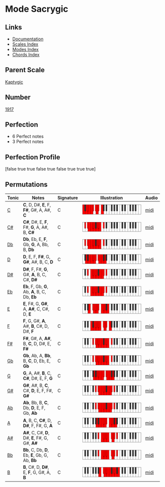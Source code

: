 # Mode Sacrygic

## Links

- [Documentation](index.md)
- [Scales Index](Scales.md)
- [Modes Index](Modes.md)
- [Chords Index](Chords.md)

## Parent Scale

[Kaptygic](ScaleKaptygic.md)

## Number

[1917](https://ianring.com/musictheory/scales/1917)

## Perfection

- 6 Perfect notes
- 3 Perfect notes

## Perfection Profile

[false true true false true false true true true]

## Permutations

| Tonic | Notes | Signature | Illustration | Audio |
|-------|-------|-----------|--------------|-------|
| [C](ModeCNaturalSacrygic.md) | **C**, D, D#, **E**, F, **F#**, G#, A, A#, **C** | C | ![CNaturalSacrygic](ModeCNaturalSacrygic.png) | [midi](https://github.com/edipermadi/music/blob/main/docs/ModeCNaturalSacrygic.mid?raw=true) |
| [C#](ModeCSharpSacrygic.md) | **C#**, D#, E, **F**, F#, **G**, A, A#, B, **C#** | C | ![CSharpSacrygic](ModeCSharpSacrygic.png) | [midi](https://github.com/edipermadi/music/blob/main/docs/ModeCSharpSacrygic.mid?raw=true) |
| [Db](ModeDFlatSacrygic.md) | **Db**, Eb, E, **F**, Gb, **G**, A, Bb, B, **Db** | C | ![DFlatSacrygic](ModeDFlatSacrygic.png) | [midi](https://github.com/edipermadi/music/blob/main/docs/ModeDFlatSacrygic.mid?raw=true) |
| [D](ModeDNaturalSacrygic.md) | **D**, E, F, **F#**, G, **G#**, A#, B, C, **D** | C | ![DNaturalSacrygic](ModeDNaturalSacrygic.png) | [midi](https://github.com/edipermadi/music/blob/main/docs/ModeDNaturalSacrygic.mid?raw=true) |
| [D#](ModeDSharpSacrygic.md) | **D#**, F, F#, **G**, G#, **A**, B, C, C#, **D#** | C | ![DSharpSacrygic](ModeDSharpSacrygic.png) | [midi](https://github.com/edipermadi/music/blob/main/docs/ModeDSharpSacrygic.mid?raw=true) |
| [Eb](ModeEFlatSacrygic.md) | **Eb**, F, Gb, **G**, Ab, **A**, B, C, Db, **Eb** | C | ![EFlatSacrygic](ModeEFlatSacrygic.png) | [midi](https://github.com/edipermadi/music/blob/main/docs/ModeEFlatSacrygic.mid?raw=true) |
| [E](ModeENaturalSacrygic.md) | **E**, F#, G, **G#**, A, **A#**, C, C#, D, **E** | C | ![ENaturalSacrygic](ModeENaturalSacrygic.png) | [midi](https://github.com/edipermadi/music/blob/main/docs/ModeENaturalSacrygic.mid?raw=true) |
| [F](ModeFNaturalSacrygic.md) | **F**, G, G#, **A**, A#, **B**, C#, D, D#, **F** | C | ![FNaturalSacrygic](ModeFNaturalSacrygic.png) | [midi](https://github.com/edipermadi/music/blob/main/docs/ModeFNaturalSacrygic.mid?raw=true) |
| [F#](ModeFSharpSacrygic.md) | **F#**, G#, A, **A#**, B, **C**, D, D#, E, **F#** | C | ![FSharpSacrygic](ModeFSharpSacrygic.png) | [midi](https://github.com/edipermadi/music/blob/main/docs/ModeFSharpSacrygic.mid?raw=true) |
| [Gb](ModeGFlatSacrygic.md) | **Gb**, Ab, A, **Bb**, B, **C**, D, Eb, E, **Gb** | C | ![GFlatSacrygic](ModeGFlatSacrygic.png) | [midi](https://github.com/edipermadi/music/blob/main/docs/ModeGFlatSacrygic.mid?raw=true) |
| [G](ModeGNaturalSacrygic.md) | **G**, A, A#, **B**, C, **C#**, D#, E, F, **G** | C | ![GNaturalSacrygic](ModeGNaturalSacrygic.png) | [midi](https://github.com/edipermadi/music/blob/main/docs/ModeGNaturalSacrygic.mid?raw=true) |
| [G#](ModeGSharpSacrygic.md) | **G#**, A#, B, **C**, C#, **D**, E, F, F#, **G#** | C | ![GSharpSacrygic](ModeGSharpSacrygic.png) | [midi](https://github.com/edipermadi/music/blob/main/docs/ModeGSharpSacrygic.mid?raw=true) |
| [Ab](ModeAFlatSacrygic.md) | **Ab**, Bb, B, **C**, Db, **D**, E, F, Gb, **Ab** | C | ![AFlatSacrygic](ModeAFlatSacrygic.png) | [midi](https://github.com/edipermadi/music/blob/main/docs/ModeAFlatSacrygic.mid?raw=true) |
| [A](ModeANaturalSacrygic.md) | **A**, B, C, **C#**, D, **D#**, F, F#, G, **A** | C | ![ANaturalSacrygic](ModeANaturalSacrygic.png) | [midi](https://github.com/edipermadi/music/blob/main/docs/ModeANaturalSacrygic.mid?raw=true) |
| [A#](ModeASharpSacrygic.md) | **A#**, C, C#, **D**, D#, **E**, F#, G, G#, **A#** | C | ![ASharpSacrygic](ModeASharpSacrygic.png) | [midi](https://github.com/edipermadi/music/blob/main/docs/ModeASharpSacrygic.mid?raw=true) |
| [Bb](ModeBFlatSacrygic.md) | **Bb**, C, Db, **D**, Eb, **E**, Gb, G, Ab, **Bb** | C | ![BFlatSacrygic](ModeBFlatSacrygic.png) | [midi](https://github.com/edipermadi/music/blob/main/docs/ModeBFlatSacrygic.mid?raw=true) |
| [B](ModeBNaturalSacrygic.md) | **B**, C#, D, **D#**, E, **F**, G, G#, A, **B** | C | ![BNaturalSacrygic](ModeBNaturalSacrygic.png) | [midi](https://github.com/edipermadi/music/blob/main/docs/ModeBNaturalSacrygic.mid?raw=true) |
